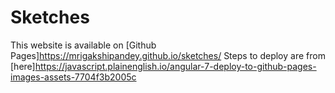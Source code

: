 # Sketches
This website is available on [Github Pages]https://mrigakshipandey.github.io/sketches/
Steps to deploy are from [here]https://javascript.plainenglish.io/angular-7-deploy-to-github-pages-images-assets-7704f3b2005c